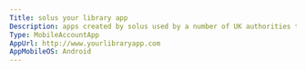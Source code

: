 ```yaml
---
Title: solus your library app
Description: apps created by solus used by a number of UK authorities to provide library services on mobiles/tablets.
Type: MobileAccountApp
AppUrl: http://www.yourlibraryapp.com
AppMobileOS: Android
---
```


